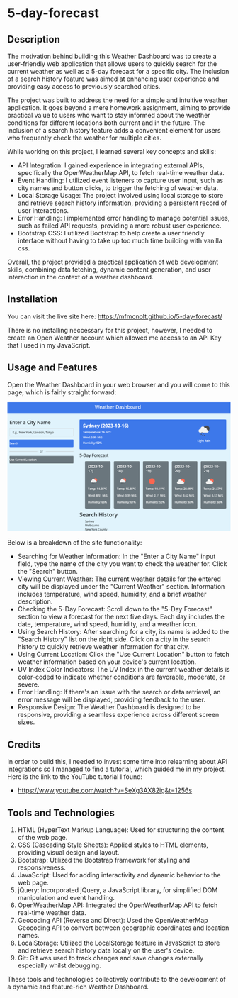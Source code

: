 # 5-day-forecast

## Description

The motivation behind building this Weather Dashboard was to create a user-friendly web application that allows users to quickly search for the current weather as well as a 5-day forecast for a specific city. The inclusion of a search history feature was aimed at enhancing user experience and providing easy access to previously searched cities.

The project was built to address the need for a simple and intuitive weather application. It goes beyond a mere homework assignment, aiming to provide practical value to users who want to stay informed about the weather conditions for different locations both current and in the future. The inclusion of a search history feature adds a convenient element for users who frequently check the weather for multiple cities.

While working on this project, I learned several key concepts and skills:

- API Integration: I gained experience in integrating external APIs, specifically the OpenWeatherMap API, to fetch real-time weather data.
- Event Handling: I utilized event listeners to capture user input, such as city names and button clicks, to trigger the fetching of weather data.
- Local Storage Usage: The project involved using local storage to store and retrieve search history information, providing a persistent record of user interactions.
- Error Handling: I implemented error handling to manage potential issues, such as failed API requests, providing a more robust user experience.
- Bootstrap CSS: I utilized Bootstrap to help create a user friendly interface without having to take up too much time building with vanilla css.

Overall, the project provided a practical application of web development skills, combining data fetching, dynamic content generation, and user interaction in the context of a weather dashboard.

## Installation

You can visit the live site here: https://mfmcnolt.github.io/5-day-forecast/

There is no installing neccessary for this project, however, I needed to create an Open Weather account which allowed me access to an API Key that I used in my JavaScript.

## Usage and Features

Open the Weather Dashboard in your web browser and you will come to this page, which is fairly straight forward:

![alt text][assets/Images/Screenshot.png]


Below is a breakdown of the site functionality:

- Searching for Weather Information: 
In the "Enter a City Name" input field, type the name of the city you want to check the weather for. Click the "Search" button.
- Viewing Current Weather:
The current weather details for the entered city will be displayed under the "Current Weather" section. Information includes temperature, wind speed, humidity, and a brief weather description.
- Checking the 5-Day Forecast:
Scroll down to the "5-Day Forecast" section to view a forecast for the next five days.
Each day includes the date, temperature, wind speed, humidity, and a weather icon.
- Using Search History:
After searching for a city, its name is added to the "Search History" list on the right side.
Click on a city in the search history to quickly retrieve weather information for that city.
- Using Current Location:
Click the "Use Current Location" button to fetch weather information based on your device's current location.
- UV Index Color Indicators:
The UV Index in the current weather details is color-coded to indicate whether conditions are favorable, moderate, or severe.
- Error Handling:
If there's an issue with the search or data retrieval, an error message will be displayed, providing feedback to the user.
- Responsive Design:
The Weather Dashboard is designed to be responsive, providing a seamless experience across different screen sizes.

## Credits

In order to build this, I needed to invest some time into relearning about API integrations so I managed to find a tutorial, which guided me in my project. Here is the link to the YouTube tutorial I found:

- https://www.youtube.com/watch?v=SeXg3AX82ig&t=1256s


## Tools and Technologies

1. HTML (HyperText Markup Language):
Used for structuring the content of the web page.
2. CSS (Cascading Style Sheets):
Applied styles to HTML elements, providing visual design and layout.
3. Bootstrap:
Utilized the Bootstrap framework for styling and responsiveness.
4. JavaScript:
Used for adding interactivity and dynamic behavior to the web page.
5. jQuery:
Incorporated jQuery, a JavaScript library, for simplified DOM manipulation and event handling.
6. OpenWeatherMap API:
Integrated the OpenWeatherMap API to fetch real-time weather data.
7. Geocoding API (Reverse and Direct):
Used the OpenWeatherMap Geocoding API to convert between geographic coordinates and location names.
8. LocalStorage:
Utilized the LocalStorage feature in JavaScript to store and retrieve search history data locally on the user's device.
9. Git: 
Git was used to track changes and save changes externally especially whilst debugging.

These tools and technologies collectively contribute to the development of a dynamic and feature-rich Weather Dashboard.








[assets/Images/Screenshot.png]: https://raw.githubusercontent.com/MFMcNolt/5-day-forecast/fa781685bbb504dbd50f6446dd930faf0e69004f/assets/Images/Screenshot.png
